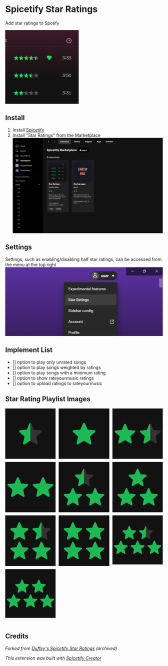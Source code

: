 # Spicetify Star Ratings
Add star ratings to Spotify

![banner](/imgs/preview.png)

## Install

1. Install [Spicetify](https://spicetify.app)
2. Install "Star Ratings" from the Marketplace
   ![Install](imgs/install.png)

## Settings

Settings, such as enabling/disabling half star ratings, can be accessed from the menu at the top right
![Settings](imgs/settings.png)

## Implement List

* [] option to play only unrated songs
* [] option to play songs weighted by ratings
* [] option to play songs with a minimum rating
* [] option to show rateyourmusic ratings
* [] option to upload ratings to rateyourmusic

## Star Rating Playlist Images

<div style="display: grid; grid-template-columns: repeat(3, 1fr); gap: 10px;">
    <img src="imgs/0.5star.jpg" alt="0.5 Star Rating" style="width: 100%; height: auto;">
    <img src="imgs/1star.jpg" alt="1 Star Rating" style="width: 100%; height: auto;">
    <img src="imgs/1.5star.jpg" alt="1.5 Star Rating" style="width: 100%; height: auto;">
    <img src="imgs/2star.jpg" alt="2 Star Rating" style="width: 100%; height: auto;">
    <img src="imgs/2.5star.jpg" alt="2.5 Star Rating" style="width: 100%; height: auto;">
    <img src="imgs/3star.jpg" alt="3 Star Rating" style="width: 100%; height: auto;">
    <img src="imgs/3.5star.jpg" alt="3.5 Star Rating" style="width: 100%; height: auto;">
    <img src="imgs/4star.jpg" alt="4 Star Rating" style="width: 100%; height: auto;">
    <img src="imgs/4.5star.jpg" alt="4.5 Star Rating" style="width: 100%; height: auto;">
    <img src="imgs/5star.jpg" alt="5 Star Rating" style="width: 100%; height: auto;">
  </div>

<br>

## Credits

*Forked from [Duffey's Spicetify Star Ratings](https://github.com/duffey/spicetify-star-ratings) (archived)*

*This extension was built with [Spicetify Creator](https://github.com/spicetify/spicetify-creator)*
